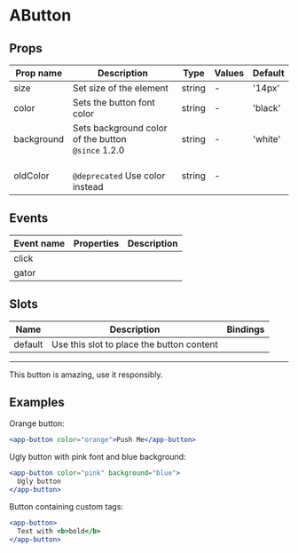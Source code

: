 # AButton

## Props

| Prop name  | Description                                            | Type   | Values | Default |
| ---------- | ------------------------------------------------------ | ------ | ------ | ------- |
| size       | Set size of the element                                | string | -      | '14px'  |
| color      | Sets the button font color                             | string | -      | 'black' |
| background | Sets background color of the button<br/>`@since` 1.2.0 | string | -      | 'white' |
| oldColor   | <br/>`@deprecated` Use color instead                   | string | -      |         |

## Events

| Event name | Properties | Description |
| ---------- | ---------- | ----------- |
| click      |            |
| gator      |            |

## Slots

| Name    | Description                               | Bindings |
| ------- | ----------------------------------------- | -------- |
| default | Use this slot to place the button content |          |

---

This button is amazing, use it responsibly.

## Examples

Orange button:

```jsx
<app-button color="orange">Push Me</app-button>
```

Ugly button with pink font and blue background:

```jsx
<app-button color="pink" background="blue">
  Ugly button
</app-button>
```

Button containing custom tags:

```jsx
<app-button>
  Text with <b>bold</b>
</app-button>
```
